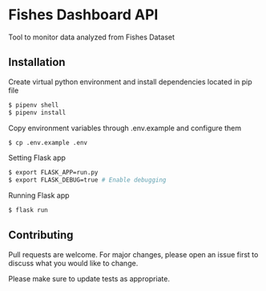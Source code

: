 # Fishes Dashboard API

Tool to monitor data analyzed from Fishes Dataset

## Installation

Create virtual python environment and install dependencies located in pip file

```bash
$ pipenv shell
$ pipenv install
```

Copy environment variables through .env.example and configure them

```bash
$ cp .env.example .env
```
Setting Flask app

```bash
$ export FLASK_APP=run.py
$ export FLASK_DEBUG=true # Enable debugging
```

Running Flask app

```bash
$ flask run
```

## Contributing
Pull requests are welcome. For major changes, please open an issue first to discuss what you would like to change.

Please make sure to update tests as appropriate.


